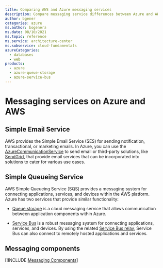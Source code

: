 ```yaml
---
title: Comparing AWS and Azure messaging services
description: Compare messaging service differences between Azure and AWS. Know Azure equivalents for Simple Email Service, Simple Queueing Service, and messaging components.
author: bgener
categories: azure
ms.author: bogenera
ms.date: 08/10/2021
ms.topic: reference
ms.service: architecture-center
ms.subservice: cloud-fundamentals
azureCategories:
  - databases
  - web
products:
  - azure
  - azure-queue-storage
  - azure-service-bus
---
```


# Messaging services on Azure and AWS

## Simple Email Service

AWS provides the Simple Email Service (SES) for sending notification, transactional, or marketing emails. In Azure, you can use the [AzureCommunicationService](https://azure.microsoft.com/en-gb/products/communication-services/) to send email or third-party solutions, like [SendGrid](https://sendgrid.com/partners/azure), that provide email services that can be incorporated into solutions to cater for various use cases.

## Simple Queueing Service

AWS Simple Queueing Service (SQS) provides a messaging system for connecting applications, services, and devices within the AWS platform. Azure has two services that provide similar functionality:

- [Queue storage](/azure/storage/queues/storage-nodejs-how-to-use-queues) is a cloud messaging service that allows communication between application components within Azure.

- [Service Bus](https://azure.microsoft.com/services/service-bus) is a robust messaging system for connecting applications, services, and devices. By using the related [Service Bus relay](/azure/service-bus-relay/relay-what-is-it), Service Bus can also connect to remotely hosted applications and services.

## Messaging components

[!INCLUDE [Messaging Components](../../includes/aws/messaging.md)]

